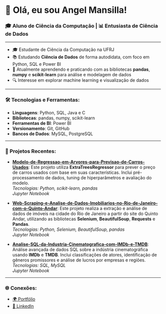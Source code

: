 # 👋 Olá, eu sou Angel Mansilla!

### 🎓 Aluno de Ciência da Computação | 📊 Entusiasta de Ciência de Dados

---

- 🎓 Estudante de Ciência da Computação na UFRJ
- 📚 Estudando **Ciência de Dados** de forma autodidata, com foco em Python, SQL e Power BI
- 🧠 Atualmente aprendendo e praticando com as bibliotecas **pandas**, **numpy** e **scikit-learn** para análise e modelagem de dados
- 🔍 Interesse em explorar machine learning e visualização de dados

---

### 🛠️ Tecnologias e Ferramentas:

- **Linguagens**: Python, SQL, Java e C
- **Bibliotecas**: pandas, numpy, scikit-learn
- **Ferramentas de BI**: Power BI
- **Versionamento**: Git, GitHub
- **Bancos de Dados**: MySQL, PostgreSQL

---

### 🌱 Projetos Recentes:

- **[Modelo-de-Regressao-em-Arvores-para-Previsao-de-Carros-Usados](#)**: Este projeto utiliza **ExtraTreesRegressor** para prever o preço de carros usados com base em suas características. Inclui pré-processamento de dados, tuning de hiperparâmetros e avaliação do modelo.  
  *Tecnologias: Python, scikit-learn, pandas*  
  *Jupyter Notebook*

- **[Web-Scraping-e-Analise-de-Dados-Imobiliarios-no-Rio-de-Janeiro-com-o-Quinto-Andar](#)**: Este projeto realiza a extração e análise de dados de imóveis na cidade do Rio de Janeiro a partir do site do Quinto Andar, utilizando as bibliotecas **Selenium**, **BeautifulSoup**, **Requests** e **Pandas**.  
  *Tecnologias: Python, Selenium, BeautifulSoup, pandas*  
  *Jupyter Notebook*

- **[Analise-SQL-da-Industria-Cinematografica-com-IMDb-e-TMDB](#)**: Análise avançada de dados SQL sobre a indústria cinematográfica usando **IMDb** e **TMDB**. Inclui classificações de atores, identificação de gêneros promissores e análise de lucros por empresas e regiões.  
  *Tecnologias: SQL, MySQL*  
  *Jupyter Notebook*

---

### 🌐 Conexões:

- [🌍 Portfólio](https://angejesufern.wixsite.com/angel-mansilla)
- [💼 LinkedIn](https://www.linkedin.com/in/angel-mansilla-895001268/)
